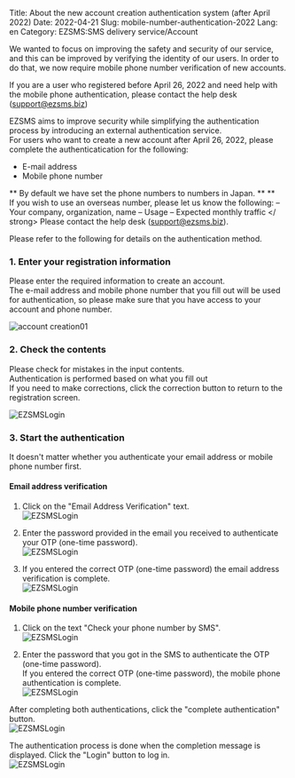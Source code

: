 Title: About the new account creation authentication system (after April 2022)
Date: 2022-04-21
Slug: mobile-number-authentication-2022
Lang: en
Category: EZSMS:SMS delivery service/Account


We wanted to focus on improving the safety and security of our service, and this can be improved by verifying the identity of our users.
In order to do that, we now require mobile phone number verification of new accounts.

If you  are a user who registered before April 26, 2022 and need help with the mobile phone authentication, please contact the help desk (support@ezsms.biz)

EZSMS aims to improve security while simplifying the authentication process by introducing an external authentication service. <br>
For users who want to create a new account after April 26, 2022, please complete the authenticatication for the following:
- E-mail address
- Mobile phone number <br>

** By default we have set the phone numbers to numbers in Japan. ** **
<br> If you wish to use an overseas number, please let us know the following:
– Your company, organization, name
– Usage
– Expected monthly traffic </ strong>
Please contact the help desk (support@ezsms.biz).

Please refer to the following for details on the authentication method.

### 1. Enter your registration information
Please enter the required information to create an account. <br>
The e-mail address and mobile phone number that you fill out will be used for authentication, so please make sure that you have access to your account and phone number. <br>

![account creation01]({filename}/images/new-mobile-number-authentication/01.png)

### 2. Check the contents
Please check for mistakes in the input contents. <br>
Authentication is performed based on what you fill out <br>
If you need to make corrections, click the correction button to return to the registration screen. <br>

![EZSMSLogin]({filename}/images/new-mobile-number-authentication/02.png)

### 3. Start the authentication
It doesn't matter whether you authenticate your email address or mobile phone number first. <br>

#### Email address verification
1. Click on the "Email Address Verification" text. <br>
![EZSMSLogin]({filename}/images/new-mobile-number-authentication/03.png)

2. Enter the password provided in the email you received to authenticate your OTP (one-time password). <br>
![EZSMSLogin]({filename}/images/new-mobile-number-authentication/04.png)

3. If you entered the correct OTP (one-time password) the email address verification is complete. <br>
![EZSMSLogin]({filename}/images/new-mobile-number-authentication/05.png)

#### Mobile phone number verification
1. Click on the text "Check your phone number by SMS". <br>
![EZSMSLogin]({filename}/images/new-mobile-number-authentication/06.png)

2. Enter the password that you got in the SMS to authenticate the OTP (one-time password). <br>
 If you entered the correct OTP (one-time password), the mobile phone authentication is complete. <br>
![EZSMSLogin]({filename}/images/new-mobile-number-authentication/08.png)

After completing both authentications, click the "complete authentication" button. <br>
![EZSMSLogin]({filename}/images/new-mobile-number-authentication/0９.png)

The authentication process is done when the completion message is displayed. Click the "Login" button to log in. <br>
![EZSMSLogin]({filename}/images/new-mobile-number-authentication/0９.png)





